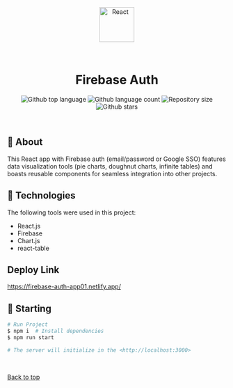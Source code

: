<div align="center" id="top"> 
  <img src="https://user-images.githubusercontent.com/25181517/183897015-94a058a6-b86e-4e42-a37f-bf92061753e5.png" alt="React" height="80" width="80" />

&#xa0;

</div>

<h1 align="center">Firebase Auth</h1>

<p align="center">
  <img alt="Github top language" src="https://img.shields.io/github/languages/top/Kishan2029/firebase_authentication?color=56BEB8">

  <img alt="Github language count" src="https://img.shields.io/github/languages/count/Kishan2029/firebase_authentication?color=56BEB8">

  <img alt="Repository size" src="https://img.shields.io/github/repo-size/Kishan2029/firebase_authentication?color=56BEB8">

  <!-- <img alt="Github issues" src="https://img.shields.io/github/issues/{{YOUR_GITHUB_USERNAME}}/firebase_authentication?color=56BEB8" /> -->

  <!-- <img alt="Github forks" src="https://img.shields.io/github/forks/{{YOUR_GITHUB_USERNAME}}/firebase_authentication?color=56BEB8" /> -->

  <img alt="Github stars" src="https://img.shields.io/github/stars/Kishan2029/firebase_authentication?color=56BEB8" />
</p>

<!-- Status -->

<!-- <h4 align="center">
	🚧  Chatvista 🚀 Under construction...  🚧
</h4>

<hr> -->

<br>

## :dart: About

This React app with Firebase auth (email/password or Google SSO) features data visualization tools (pie charts, doughnut charts, infinite tables) and boasts reusable components for seamless integration into other projects.
## :rocket: Technologies

The following tools were used in this project:
- React.js
- Firebase
- Chart.js
- react-table
  
## Deploy Link
https://firebase-auth-app01.netlify.app/

## :checkered_flag: Starting

```bash
# Run Project
$ npm i  # Install dependencies
$ npm run start 

# The server will initialize in the <http://localhost:3000>
```

&#xa0;

<a href="#top">Back to top</a>
